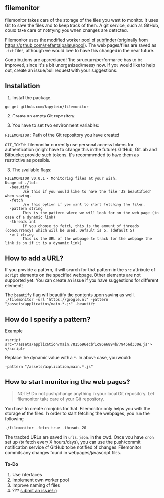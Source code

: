 ## filemonitor

filemonitor takes care of the storage of the files you want to monitor. It uses Git to save the files and to keep track of them. A git service, such as GitHub, could take care of notifying you when changes are detected.

Filemonitor uses the modified worker pool of [subfinder](https://github.com/subfinder/subfinder) (originally from https://github.com/stefantalpalaru/pool). The web pages/files are saved as `.txt` files, although we would love to have this changed in the near future.

Contributions are appreciated! The structure/performance has to be improved, since it's a bit unorganized/messy now. If you would like to help out, create an issue/pull request with your suggestions.

## Installation

1. Install the package.
```
go get github.com/kapytein/filemonitor
```

2. Create an empty Git repository.

2. You have to set two environment variables:

`FILEMONITOR:` Path of the Git repository you have created

`GIT_TOKEN:` filemonitor currently use personal access tokens for authentication (might have to change this in the future). GitHub, GitLab and Bitbucket provide such tokens. It's recommended to have them as restrictive as possible.

3. The available flags:

```
FILEMONITOR v0.0.1 - Monitoring files at your wish.
Usage of ./lol:
  -beautify
        Use this if you would like to have the file 'JS beautified' when saving.
  -fetch
        Use this option if you want to start fetching the files.
  -pattern string
        This is the pattern where we will look for on the web page (in case of a dynamic link)
  -threads int
        If you choose to fetch, this is the amount of threads (concurrency) which will be used. Default is 5. (default 5)
  -url string
        This is the URL of the webpage to track (or the webpage the link is on if it is a dynamic link)
```

## How to add a URL?
If you provide a pattern, it will search for that pattern in the `src` attribute of `script` elements on the specified webpage. Other elements are not supported yet. You can create an issue if you have suggestions for different elements.

The `beautify` flag will beautify the contents upon saving as well.
`./filemonitor -url "https://google.nl" -pattern "/assets/application/main.*.js" -beautify`

## How do I specify a pattern?

Example:

`<script src="/assets/application/main.7815696ecbf1c96e6894b779456d330e.js"></script>`

Replace the dynamic value with a `*`. In above case, you would:

`-pattern "/assets/application/main.*.js"`

## How to start monitoring the web pages?

> NOTE! Do not push/change anything in your local Git repository. Let filemonitor take care of your Git repository.

You have to create cronjobs for that. Filemonitor only helps you with the storage of the files. In order to start fetching the webpages, you run the following:

`./filemonitor -fetch true -threads 20`

The tracked URLs are saved in `urls.json`, in the cwd. Once you have `cron` set up (to fetch every X hours/days), you can use the push/commit notification service of GitHub to be notified of changes. Filemonitor commits any changes found in webpages/javascript files.

#### To-Do
1. Use interfaces
2. Implement own worker pool
3. Improve naming of files
3. ??? [submit an issue! :)](https://github.com/kapytein/filemonitor/issues)
